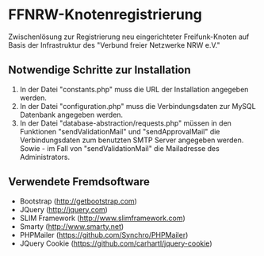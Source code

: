 # FFNRW-Knotenregistrierung

Zwischenlösung zur Registrierung neu eingerichteter Freifunk-Knoten auf Basis der Infrastruktur des "Verbund freier Netzwerke NRW e.V."

## Notwendige Schritte zur Installation

1. In der Datei "constants.php" muss die URL der Installation angegeben werden.
2. In der Datei "configuration.php" muss die Verbindungsdaten zur MySQL Datenbank angegeben werden.
3. In der Datei "database-abstraction/requests.php" müssen in den Funktionen "sendValidationMail" und "sendApprovalMail" die Verbindungsdaten zum benutzten SMTP Server angegeben werden. Sowie - im Fall von "sendValidationMail" die Mailadresse des Administrators.

## Verwendete Fremdsoftware

* Bootstrap (http://getbootstrap.com)
* JQuery (http://jquery.com)
* SLIM Framework (http://www.slimframework.com)
* Smarty (http://www.smarty.net)
* PHPMailer (https://github.com/Synchro/PHPMailer)
* JQuery Cookie (https://github.com/carhartl/jquery-cookie)